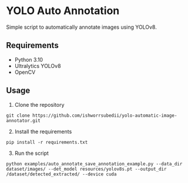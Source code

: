 # YOLO Auto Annotation

Simple script to automatically annotate images using YOLOv8.

## Requirements

- Python 3.10
- Ultralytics YOLOv8
- OpenCV

## Usage

1. Clone the repository

```angular2html
git clone https://github.com/ishworrsubedii/yolo-automatic-image-annotator.git
```

2. Install the requirements

```angular2html
pip install -r requirements.txt

```

3. Run the script

```angular2html
python examples/auto_annotate_save_annotation_example.py --data_dir dataset/images/ --det_model resources/yolov8s.pt --output_dir /dataset/detected_extracted/ --device cuda
```
